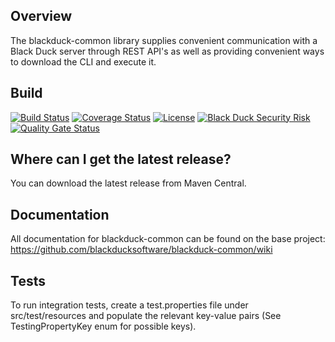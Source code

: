 ## Overview ##
The blackduck-common library supplies convenient communication with a Black Duck server through REST API's as well as providing convenient ways to download the CLI and execute it.

## Build ##

[![Build Status](https://travis-ci.org/blackducksoftware/blackduck-common.svg?branch=master)](https://travis-ci.org/blackducksoftware/blackduck-common)
[![Coverage Status](https://coveralls.io/repos/github/blackducksoftware/blackduck-common/badge.svg?branch=master)](https://coveralls.io/github/blackducksoftware/blackduck-common?branch=master)
[![License](https://img.shields.io/badge/License-Apache%202.0-blue.svg)](https://opensource.org/licenses/Apache-2.0)
[![Black Duck Security Risk](https://copilot.blackducksoftware.com/github/repos/blackducksoftware/blackduck-common/branches/master/badge-risk.svg)](https://copilot.blackducksoftware.com/github/repos/blackducksoftware/blackduck-common/branches/master)
[![Quality Gate Status](https://sonarcloud.io/api/project_badges/measure?project=com.synopsys.integration%3Ablackduck-common&metric=alert_status)](https://sonarcloud.io/dashboard?id=com.synopsys.integration%3Ablackduck-common)

## Where can I get the latest release? ##
You can download the latest release from Maven Central.

## Documentation ##
All documentation for blackduck-common can be found on the base project:  https://github.com/blackducksoftware/blackduck-common/wiki

## Tests ##
To run integration tests, create a test.properties file under src/test/resources and populate the relevant key-value pairs (See TestingPropertyKey enum for possible keys). 

